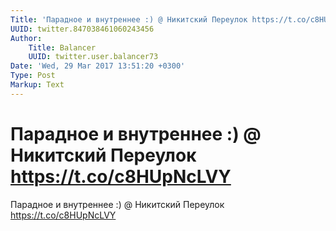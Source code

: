 ```yaml
---
Title: 'Парадное и внутреннее :) @ Никитский Переулок https://t.co/c8HUpNcLVY'
UUID: twitter.847038461060243456
Author:
    Title: Balancer
    UUID: twitter.user.balancer73
Date: 'Wed, 29 Mar 2017 13:51:20 +0300'
Type: Post
Markup: Text
---
```


# Парадное и внутреннее :) @ Никитский Переулок https://t.co/c8HUpNcLVY

Парадное и внутреннее :) @ Никитский Переулок
https://t.co/c8HUpNcLVY